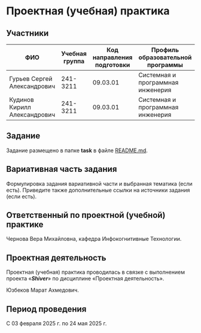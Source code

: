 # Проектная (учебная) практика

## Участники

| ФИО | Учебная группа | Код направления подготовки | Профиль образовательной программы |
|-|-|-|-|
| Гурьев Сергей Александрович | 241-3211 | 09.03.01 | Системная и программная инженерия |
| Кудинов Кирилл Александрович | 241-3211 | 09.03.01 | Системная и программная инженерия |

## Задание

Задание размещено в папке **task** в файле [README.md](task/README.md).

## Вариативная часть задания

Формулировка задания вариативной части и выбранная тематика (если есть). Приведите также дополнительные ссылки на источники задания (если есть).

## Ответственный по проектной (учебной) практике

Чернова Вера Михайловна, кафедра Инфокогнитивные Технологии.

## Проектная деятельность

Проектная (учебная) практика проводилась в связке с выполнением проекта «***Shiver***» по дисциплине «Проектная деятельность».

Юзбеков Марат Ахмедович.

## Период проведения

С 03 февраля 2025 г. по 24 мая 2025 г.
